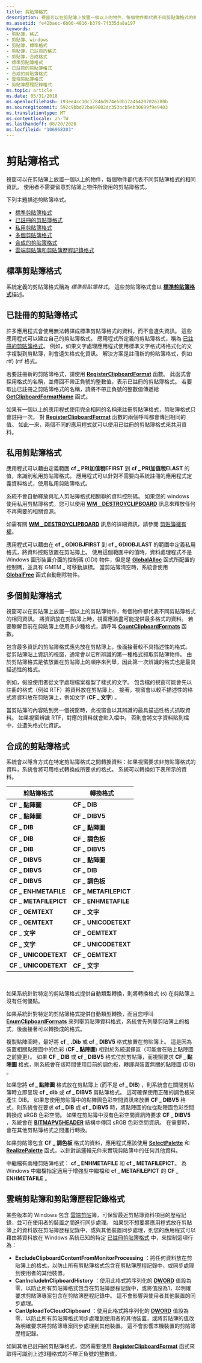 ```yaml
---
title: 剪貼簿格式
description: 視窗可以在剪貼簿上放置一個以上的物件，每個物件都代表不同剪貼簿格式的相同資訊。 使用者不需要留意剪貼簿上物件所使用的剪貼簿格式。
ms.assetid: fe42baec-6b00-4816-b379-7f335da8a197
keywords:
- 剪貼簿，格式
- 剪貼簿、windows
- 剪貼簿，標準格式
- 剪貼簿，已註冊的格式
- 剪貼簿，合成格式
- 標準剪貼簿格式
- 已註冊的剪貼簿格式
- 合成的剪貼簿格式
- 雲端剪貼簿格式
- 剪貼簿歷程記錄格式
ms.topic: article
ms.date: 05/31/2018
ms.openlocfilehash: 193ee4cc10c17846d974e50b17a464207026280b
ms.sourcegitcommit: 592c9bbd22ba69802dc353bcb5eb30699f9e9403
ms.translationtype: MT
ms.contentlocale: zh-TW
ms.lasthandoff: 08/20/2020
ms.locfileid: "106968303"
---
```

# <a name="clipboard-formats"></a>剪貼簿格式

視窗可以在剪貼簿上放置一個以上的物件，每個物件都代表不同剪貼簿格式的相同資訊。 使用者不需要留意剪貼簿上物件所使用的剪貼簿格式。

下列主題描述剪貼簿格式。

-   [標準剪貼簿格式](#standard-clipboard-formats)
-   [已註冊的剪貼簿格式](#registered-clipboard-formats)
-   [私用剪貼簿格式](#private-clipboard-formats)
-   [多個剪貼簿格式](#multiple-clipboard-formats)
-   [合成的剪貼簿格式](#synthesized-clipboard-formats)
-   [雲端剪貼簿和剪貼簿歷程記錄格式](#cloud-clipboard-and-clipboard-history-formats)

## <a name="standard-clipboard-formats"></a>標準剪貼簿格式

系統定義的剪貼簿格式稱為 *標準剪貼簿格式*。 這些剪貼簿格式會以 [**標準剪貼簿格式**](standard-clipboard-formats.md)描述。

## <a name="registered-clipboard-formats"></a>已註冊的剪貼簿格式

許多應用程式會使用無法轉譯成標準剪貼簿格式的資料，而不會遺失資訊。 這些應用程式可以建立自己的剪貼簿格式。 應用程式所定義的剪貼簿格式，稱為 [已註冊的剪貼簿格式](#registered-clipboard-formats)。 例如，如果文字處理應用程式使用標準文字格式將格式化的文字複製到剪貼簿，則會遺失格式化資訊。 解決方案是註冊新的剪貼簿格式，例如 rtf)  (rtf 格式。

若要註冊新的剪貼簿格式，請使用 [**RegisterClipboardFormat**](/windows/desktop/api/Winuser/nf-winuser-registerclipboardformata) 函數。 此函式會採用格式的名稱，並傳回不帶正負號的整數值，表示已註冊的剪貼簿格式。 若要取出已註冊之剪貼簿格式的名稱，請將不帶正負號的整數值傳遞給 [**GetClipboardFormatName**](/windows/desktop/api/Winuser/nf-winuser-getclipboardformatnamea) 函式。

如果有一個以上的應用程式使用完全相同的名稱來註冊剪貼簿格式，剪貼簿格式只會註冊一次。 對 [**RegisterClipboardFormat**](/windows/desktop/api/Winuser/nf-winuser-registerclipboardformata) 函數的兩個呼叫都會傳回相同的值。 如此一來，兩個不同的應用程式就可以使用已註冊的剪貼簿格式來共用資料。

## <a name="private-clipboard-formats"></a>私用剪貼簿格式

應用程式可以藉由定義範圍 **cf \_ PRI加值稅EFIRST** 到 **cf \_ PRI加值稅ELAST** 的值，來識別私用剪貼簿格式。 應用程式可以針對不需要向系統註冊的應用程式定義資料格式，使用私用剪貼簿格式。

系統不會自動釋放與私人剪貼簿格式相關聯的資料控制碼。 如果您的 windows 使用私用剪貼簿格式，您可以使用 [**WM \_ DESTROYCLIPBOARD**](wm-destroyclipboard.md) 訊息來釋放任何不再需要的相關資源。

如需有關 [**WM \_ DESTROYCLIPBOARD**](wm-destroyclipboard.md) 訊息的詳細資訊，請參閱 [剪貼簿擁有權](clipboard-operations.md)。

應用程式可以藉由在 **cf \_ GDIOBJFIRST** 到 **cf \_ GDIOBJLAST** 的範圍中定義私用格式，將資料控點放置在剪貼簿上。 使用這個範圍中的值時，資料處理程式不是 Windows 圖形裝置介面的控制碼 (GDI) 物件，但是是 [**GlobalAlloc**](/windows/desktop/api/winbase/nf-winbase-globalalloc) 函式所配置的控制碼，並具有 GMEM \_ 可移動旗標。 當剪貼簿清空時，系統會使用 [**GlobalFree**](/windows/desktop/api/winbase/nf-winbase-globalfree) 函式自動刪除物件。

## <a name="multiple-clipboard-formats"></a>多個剪貼簿格式

視窗可以在剪貼簿上放置一個以上的剪貼簿物件，每個物件都代表不同剪貼簿格式的相同資訊。 將資訊放在剪貼簿上時，視窗應該盡可能提供最多格式的資料。 若要瞭解目前在剪貼簿上使用多少種格式，請呼叫 [**CountClipboardFormats**](/windows/desktop/api/Winuser/nf-winuser-countclipboardformats) 函數。

包含最多資訊的剪貼簿格式應先放在剪貼簿上，後面接著較不具描述性的格式。 從剪貼簿貼上資訊的視窗，通常會以它所辨識的第一種格式抓取剪貼簿物件。 由於剪貼簿格式是依放置在剪貼簿上的順序來列舉，因此第一次辨識的格式也是最具描述性的格式。

例如，假設使用者從文字處理檔案複製了樣式的文字。 包含檔的視窗可能會先以註冊的格式（例如 RTF）將資料放在剪貼簿上。 接著，視窗會以較不描述性的格式將資料放在剪貼簿上，例如文字 (**CF \_ 文字**) 。

當剪貼簿的內容貼到另一個視窗時，此視窗會以其辨識的最具描述性格式抓取資料。 如果視窗辨識 RTF，對應的資料就會貼入檔中。 否則會將文字資料貼到檔中，並遺失格式化資訊。

## <a name="synthesized-clipboard-formats"></a>合成的剪貼簿格式

系統會以隱含方式在特定剪貼簿格式之間轉換資料：如果視窗要求非剪貼簿格式的資料，系統會將可用格式轉換成所要求的格式。 系統可以轉換如下表所示的資料。



| 剪貼簿格式     | 轉換格式    |
|----------------------|----------------------|
| **CF \_ 點陣圖**       | **CF \_ DIB**          |
| **CF \_ 點陣圖**       | **CF \_ DIBV5**        |
| **CF \_ DIB**          | **CF \_ 點陣圖**       |
| **CF \_ DIB**          | **CF \_ 調色板**      |
| **CF \_ DIB**          | **CF \_ DIBV5**        |
| **CF \_ DIBV5**        | **CF \_ 點陣圖**       |
| **CF \_ DIBV5**        | **CF \_ DIB**          |
| **CF \_ DIBV5**        | **CF \_ 調色板**      |
| **CF \_ ENHMETAFILE**  | **CF \_ METAFILEPICT** |
| **CF \_ METAFILEPICT** | **CF \_ ENHMETAFILE**  |
| **CF \_ OEMTEXT**      | **CF \_ 文字**         |
| **CF \_ OEMTEXT**      | **CF \_ UNICODETEXT**  |
| **CF \_ 文字**         | **CF \_ OEMTEXT**      |
| **CF \_ 文字**         | **CF \_ UNICODETEXT**  |
| **CF \_ UNICODETEXT**  | **CF \_ OEMTEXT**      |
| **CF \_ UNICODETEXT**  | **CF \_ 文字**         |



 

如果系統針對特定的剪貼簿格式提供自動類型轉換，則將轉換格式 (s) 在剪貼簿上沒有任何優點。

如果系統針對特定的剪貼簿格式提供自動類型轉換，而且您呼叫 [**EnumClipboardFormats**](/windows/desktop/api/Winuser/nf-winuser-enumclipboardformats) 來列舉剪貼簿資料格式，系統會先列舉剪貼簿上的格式，後面接著可以轉換成的格式。

複製點陣圖時，最好將 **cf \_ .Dib** 或 **cf \_ DIBV5** 格式放置在剪貼簿上。 這是因為裝置相關點陣圖中的色彩 (**CF \_ 點陣圖**) 相對於系統選擇區（可能會在貼上點陣圖之前變更）。 如果 **CF \_ DIB** 或 **cf \_ DIBV5** 格式位於剪貼簿，而視窗要求 **CF \_ 點陣圖** 格式，則系統會在該時間使用目前的調色板，轉譯與裝置無關的點陣圖 (DIB) 。

如果您將 **cf \_ 點陣圖** 格式放在剪貼簿上 (而不是 **cf \_ DIB**) ，則系統會在關閉剪貼簿時立即呈現 **cf \_ dib** 或 **cf \_ DIBV5** 剪貼簿格式。 這可確保使用正確的調色板來產生 DIB。 如果您使用剪貼簿中的點陣圖色彩空間資訊來放置 **CF \_ DIBV5** 格式，則系統會在要求 **cf \_ DIB** 或 **cf \_ DIBV5** 時，將點陣圖的位從點陣圖色彩空間轉換成 sRGB 色彩空間。 如果在剪貼簿中沒有色彩空間資訊時要求 **CF \_ DIBV5** ，系統會在 [**BITMAPV5HEADER**](/windows/desktop/api/wingdi/ns-wingdi-bitmapv5header) 結構中傳回 sRGB 色彩空間資訊。 在需要時，會在其他剪貼簿格式之間進行轉換。

如果剪貼簿包含 **CF \_ 調色板** 格式的資料，應用程式應該使用 [**SelectPalette**](/windows/desktop/api/wingdi/nf-wingdi-selectpalette) 和 [**RealizePalette**](/windows/desktop/api/wingdi/nf-wingdi-realizepalette) 函式，以針對該邏輯元件來實現剪貼簿中的任何其他資料。

中繼檔有兩種剪貼簿格式： **cf \_ ENHMETAFILE** 和 **cf \_ METAFILEPICT**。 為 Windows 中繼檔指定適用于增強型中繼檔和 **cf \_ METAFILEPICT** 的 **CF \_ ENHMETAFILE** 。

## <a name="cloud-clipboard-and-clipboard-history-formats"></a>雲端剪貼簿和剪貼簿歷程記錄格式

某些版本的 Windows 包含 [雲端剪貼](/windows/whats-new/whats-new-windows-10-version-1809#cloud-clipboard)簿，可保留最近剪貼簿資料項目的歷程記錄，並可在使用者的裝置之間進行同步處理。
如果您不想要將應用程式放在剪貼簿上的資料放在剪貼簿歷程記錄中，或與其他裝置同步處理，則您的應用程式可以藉由將資料放在 Windows 系統已知的特定 [已註冊剪貼簿格式](#registered-clipboard-formats) 中，來控制這項行為：

- **ExcludeClipboardContentFromMonitorProcessing** ：將任何資料放在剪貼簿上的格式，以防止所有剪貼簿格式包含在剪貼簿歷程記錄中，或同步處理到使用者的其他裝置。
- **CanIncludeInClipboardHistory** ：使用此格式將序列化的 **[DWORD](../WinProg/windows-data-types.md)** 值設為零，以防止所有剪貼簿格式包含在剪貼簿歷程記錄中，或將值設為1，以明確要求剪貼簿專案包含在剪貼簿歷程記錄中。 這不會影響與使用者其他裝置的同步處理。
- **CanUploadToCloudClipboard** ：使用此格式將序列化的 **[DWORD](../WinProg/windows-data-types.md)** 值設為零，以防止所有剪貼簿格式同步處理到使用者的其他裝置，或將剪貼簿的值改為明確要求將剪貼簿專案同步處理到其他裝置。 這不會影響本機裝置的剪貼簿歷程記錄。

如同其他已註冊的剪貼簿格式，您將需要使用 [**RegisterClipboardFormat**](
/windows/win32/api/winuser/nf-winuser-registerclipboardformata) 函式來取得可識別上述3種格式的不帶正負號的整數值。